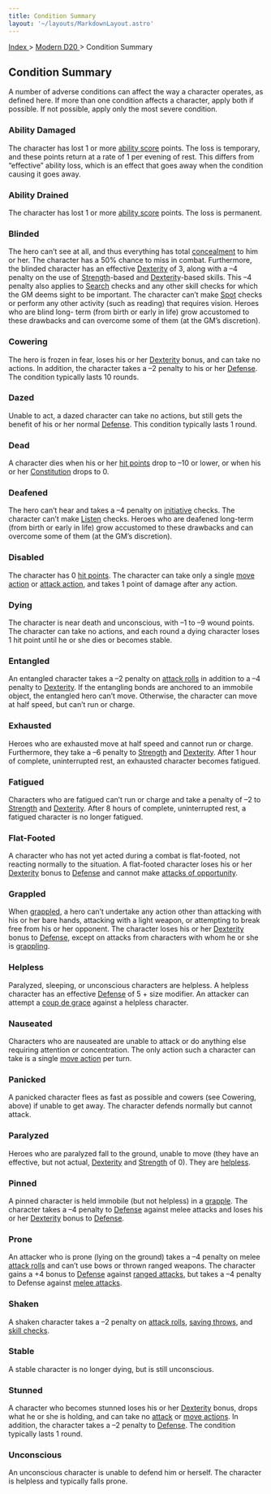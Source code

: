 ```yaml
---
title: Condition Summary
layout: '~/layouts/MarkdownLayout.astro'
---
```


[ Index ](/) > [ Modern D20 ](/modern.d20.srd) > Condition Summary

## Condition Summary

A number of adverse conditions can affect the way a character operates, as
defined here. If more than one condition affects a character, apply both if
possible. If not possible, apply only the most severe condition.

### Ability Damaged

The character has lost 1 or more [ability score](/modern.d20.srd/basics/ability.scores) points. The loss is temporary,
and these points return at a rate of 1 per evening of rest. This differs from
“effective” ability loss, which is an effect that goes away when the condition
causing it goes away.

### Ability Drained

The character has lost 1 or more [ability score](/modern.d20.srd/basics/ability.scores) points. The loss is permanent.

### Blinded

The hero can’t see at all, and thus everything has total
[concealment](/modern.d20.srd/combat/concealment) to him or her. The character
has a 50% chance to miss in combat. Furthermore, the blinded character has an
effective [Dexterity](/modern.d20.srd/basics/ability.scores) of 3, along with
a –4 penalty on the use of
[Strength](/modern.d20.srd/basics/ability.scores)-based and
[Dexterity](/modern.d20.srd/basics/ability.scores)-based skills. This –4
penalty also applies to [Search](/modern.d20.srd/skills/search) checks and any
other skill checks for which the GM deems sight to be important. The character
can’t make [Spot](/modern.d20.srd/skills/spot) checks or perform any other
activity (such as reading) that requires vision. Heroes who are blind long-
term (from birth or early in life) grow accustomed to these drawbacks and can
overcome some of them (at the GM’s discretion).

### Cowering

The hero is frozen in fear, loses his or her
[Dexterity](/modern.d20.srd/basics/ability.scores) bonus, and can take no
actions. In addition, the character takes a –2 penalty to his or her
[Defense](/modern.d20.srd/combat/defense). The condition typically lasts 10
rounds.

### Dazed

Unable to act, a dazed character can take no actions, but still gets the
benefit of his or her normal [Defense](/modern.d20.srd/combat/defense). This
condition typically lasts 1 round.

### Dead

A character dies when his or her [hit points](/modern.d20.srd/combat/hit.points) drop to –10 or lower, or when his
or her [Constitution](/modern.d20.srd/basics/ability.scores) drops to 0.

### Deafened

The hero can’t hear and takes a –4 penalty on
[initiative](/modern.d20.srd/combat/initiative) checks. The character can’t
make [Listen](/modern.d20.srd/skills/listen) checks. Heroes who are deafened
long-term (from birth or early in life) grow accustomed to these drawbacks and
can overcome some of them (at the GM’s discretion).

### Disabled

The character has 0 [hit points](/modern.d20.srd/combat/hit.points). The
character can take only a single [move action](/modern.d20.srd/combat/move.actions) or [attack action](/modern.d20.srd/combat/attack.actions), and takes 1 point of damage
after any action.

### Dying

The character is near death and unconscious, with –1 to –9 wound points. The
character can take no actions, and each round a dying character loses 1 hit
point until he or she dies or becomes stable.

### Entangled

An entangled character takes a –2 penalty on [attack rolls](/modern.d20.srd/combat/attack.roll) in addition to a –4 penalty to
[Dexterity](/modern.d20.srd/basics/ability.scores). If the entangling bonds
are anchored to an immobile object, the entangled hero can’t move. Otherwise,
the character can move at half speed, but can’t run or charge.

### Exhausted

Heroes who are exhausted move at half speed and cannot run or charge.
Furthermore, they take a –6 penalty to
[Strength](/modern.d20.srd/basics/ability.scores) and
[Dexterity](/modern.d20.srd/basics/ability.scores). After 1 hour of complete,
uninterrupted rest, an exhausted character becomes fatigued.

### Fatigued

Characters who are fatigued can’t run or charge and take a penalty of –2 to
[Strength](/modern.d20.srd/basics/ability.scores) and
[Dexterity](/modern.d20.srd/basics/ability.scores). After 8 hours of complete,
uninterrupted rest, a fatigued character is no longer fatigued.

### Flat-Footed

A character who has not yet acted during a combat is flat-footed, not reacting
normally to the situation. A flat-footed character loses his or her
[Dexterity](/modern.d20.srd/basics/ability.scores) bonus to
[Defense](/modern.d20.srd/combat/defense) and cannot make [attacks of opportunity](/modern.d20.srd/combat/attacks.of.opportunity).

### Grappled

When [grappled](/modern.d20.srd/combat/grapple), a hero can’t undertake any
action other than attacking with his or her bare hands, attacking with a light
weapon, or attempting to break free from his or her opponent. The character
loses his or her [Dexterity](/modern.d20.srd/basics/ability.scores) bonus to
[Defense](/modern.d20.srd/combat/defense), except on attacks from characters
with whom he or she is [grappling](/modern.d20.srd/combat/grapple).

### Helpless

Paralyzed, sleeping, or unconscious characters are helpless. A helpless
character has an effective [Defense](/modern.d20.srd/combat/defense) of 5 +
size modifier. An attacker can attempt a [coup de grace](/modern.d20.srd/combat/helpless.defenders) against a helpless
character.

### Nauseated

Characters who are nauseated are unable to attack or do anything else
requiring attention or concentration. The only action such a character can
take is a single [move action](/modern.d20.srd/combat/move.actions) per turn.

### Panicked

A panicked character flees as fast as possible and cowers (see Cowering,
above) if unable to get away. The character defends normally but cannot
attack.

### Paralyzed

Heroes who are paralyzed fall to the ground, unable to move (they have an
effective, but not actual, [Dexterity](/modern.d20.srd/basics/ability.scores)
and [Strength](/modern.d20.srd/basics/ability.scores) of 0). They are
[helpless](/modern.d20.srd/combat/helpless.defenders).

### Pinned

A pinned character is held immobile (but not helpless) in a
[grapple](/modern.d20.srd/combat/grapple). The character takes a –4 penalty to
[Defense](/modern.d20.srd/combat/defense) against melee attacks and loses his
or her [Dexterity](/modern.d20.srd/basics/ability.scores) bonus to
[Defense](/modern.d20.srd/combat/defense).

### Prone

An attacker who is prone (lying on the ground) takes a –4 penalty on melee
[attack rolls](/modern.d20.srd/combat/attack.roll) and can’t use bows or
thrown ranged weapons. The character gains a +4 bonus to
[Defense](/modern.d20.srd/combat/defense) against [ranged attacks](/modern.d20.srd/combat/attack.roll), but takes a –4 penalty to
Defense against [melee attacks](/modern.d20.srd/combat/attack.roll).

### Shaken

A shaken character takes a –2 penalty on [attack rolls](/modern.d20.srd/combat/attack.roll), [saving throws](/modern.d20.srd/basics/saving.throws), and [skill checks](/modern.d20.srd/skills/skill.basics).

### Stable

A stable character is no longer dying, but is still unconscious.

### Stunned

A character who becomes stunned loses his or her
[Dexterity](/modern.d20.srd/basics/ability.scores) bonus, drops what he or she
is holding, and can take no [attack](/modern.d20.srd/combat/attack.actions) or
[move actions](/modern.d20.srd/combat/move.actions). In addition, the
character takes a –2 penalty to
[Defense](/modern.d20.srd/basics/ability.scores). The condition typically
lasts 1 round.

### Unconscious

An unconscious character is unable to defend him or herself. The character is
helpless and typically falls prone.

